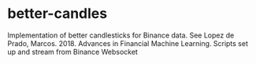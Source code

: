 # better-candles
Implementation of better candlesticks for Binance data.
See Lopez de Prado, Marcos. 2018. Advances in Financial Machine Learning.
Scripts set up and stream from Binance Websocket
